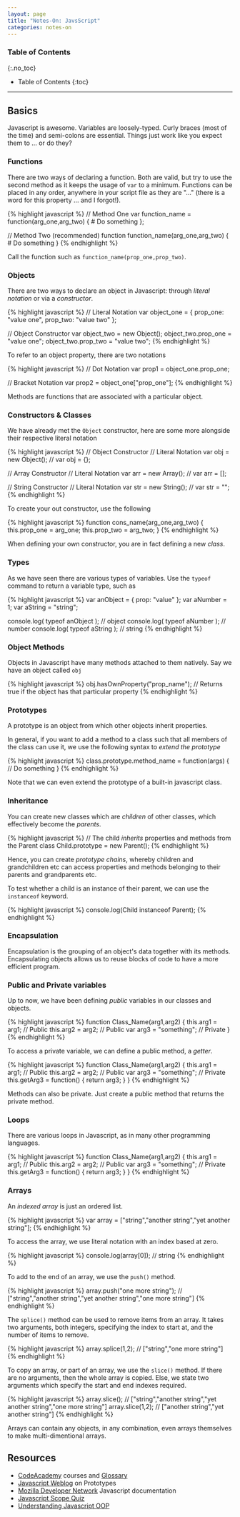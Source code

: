 ```yaml
---
layout: page
title: "Notes-On: JavsScript"
categories: notes-on
---
```


### Table of Contents
{:.no_toc}

* Table of Contents
{:toc}

---

## Basics
Javascript is awesome. Variables are loosely-typed. Curly braces (most of the time) and semi-colons are essential. Things just work like you expect them to ... or do they?

### Functions
There are two ways of declaring a function. Both are valid, but try to use the second method as it keeps the usage of `var` to a minimum. Functions can be placed in any order, anywhere in your script file as they are "..." (there is a word for this property ... and I forgot!).

{% highlight javascript %}
// Method One
var function_name = function(arg_one,arg_two) {
    # Do something
};

// Method Two (recommended)
function function_name(arg_one,arg_two) {
    # Do something
}
{% endhighlight %}

Call the function such as `function_name(prop_one,prop_two)`.

### Objects
There are two ways to declare an object in Javascript: through _literal notation_ or via a _constructor_.

{% highlight javascript %}
// Literal Notation
var object_one = {
    prop_one: "value one",
    prop_two: "value two"
};

// Object Constructor
var object_two = new Object();
    object_two.prop_one = "value one";
    object_two.prop_two = "value two";
{% endhighlight %}

To refer to an object property, there are two notations

{% highlight javascript %}
// Dot Notation
var prop1 = object_one.prop_one;

// Bracket Notation
var prop2 = object_one["prop_one"];
{% endhighlight %}

Methods are functions that are associated with a particular object.

### Constructors & Classes
We have already met the `Object` constructor, here are some more alongside their respective literal notation

{% highlight javascript %}
// Object Constructor    // Literal Notation
var obj = new Object();  // var obj = {};

// Array Constructor     // Literal Notation
var arr = new Array();   // var arr = [];

// String Constructor    // Literal Notation
var str = new String();  // var str = "";
{% endhighlight %}

To create your out constructor, use the following

{% highlight javascript %}
function cons_name(arg_one,arg_two) {
    this.prop_one = arg_one;
    this.prop_two = arg_two;
}
{% endhighlight %}

When defining your own constructor, you are in fact defining a new _class_.

### Types
As we have seen there are various types of variables. Use the `typeof` command to return a variable type, such as

{% highlight javascript %}
var anObject = { prop: "value" };
var aNumber  = 1;
var aString  = "string";

console.log( typeof anObject );  // object
console.log( typeof aNumber );   // number
console.log( typeof aString );   // string
{% endhighlight %}

### Object Methods
Objects in Javascript have many methods attached to them natively. Say we have an object called `obj`

{% highlight javascript %}
obj.hasOwnProperty("prop_name");  // Returns true if the object has that particular property
{% endhighlight %}

### Prototypes
A prototype is an object from which other objects inherit properties.

In general, if you want to add a method to a class such that all members of the class can use it, we use the following syntax to _extend the prototype_

{% highlight javascript %}
class.prototype.method_name = function(args) {
    // Do something
}
{% endhighlight %}

Note that we can even extend the prototype of a built-in javascript class.

### Inheritance
You can create new classes which are _children_ of other classes, which effectively become the _parents_.

{% highlight javascript %}
// The child _inherits_ properties and methods from the Parent class
Child.prototype = new Parent();
{% endhighlight %}

Hence, you can create _prototype chains_, whereby children and grandchildren etc can access properties and methods belonging to their parents and grandparents etc.

To test whether a child is an instance of their parent, we can use the `instanceof` keyword.

{% highlight javascript %}
console.log(Child instanceof Parent);
{% endhighlight %}

### Encapsulation
Encapsulation is the grouping of an object's data together with its methods. Encapsulating objects allows us to reuse blocks of code to have a more efficient program.

### Public and Private variables
Up to now, we have been defining _public_ variables in our classes and objects.

{% highlight javascript %}
function Class_Name(arg1,arg2) {
    this.arg1 = arg1;               // Public
    this.arg2 = arg2;               // Public
    var arg3 = "something";         // Private
}
{% endhighlight %}

To access a private variable, we can define a public method, a _getter_.

{% highlight javascript %}
function Class_Name(arg1,arg2) {
    this.arg1 = arg1;               // Public
    this.arg2 = arg2;               // Public
    var arg3 = "something";         // Private
    this.getArg3 = function() {
        return arg3;
    }
}
{% endhighlight %}

Methods can also be private. Just create a public method that returns the private method.

### Loops
There are various loops in Javascript, as in many other programming languages.

{% highlight javascript %}
function Class_Name(arg1,arg2) {
    this.arg1 = arg1;               // Public
    this.arg2 = arg2;               // Public
    var arg3 = "something";         // Private
    this.getArg3 = function() {
        return arg3;
    }
}
{% endhighlight %}

### Arrays
An _indexed array_ is just an ordered list.

{% highlight javascript %}
var array = ["string","another string","yet another string"];
{% endhighlight %}

To access the array, we use literal notation with an index based at zero.

{% highlight javascript %}
console.log(array[0]);  // string
{% endhighlight %}

To add to the end of an array, we use the `push()` method.

{% highlight javascript %}
array.push("one more string");  // ["string","another string","yet another string","one more string"]
{% endhighlight %}

The `splice()` method can be used to remove items from an array. It takes two arguments, both integers, specifying the index to start at, and the number of items to remove.

{% highlight javascript %}
array.splice(1,2);  // ["string","one more string"]
{% endhighlight %}

To copy an array, or part of an array, we use the `slice()` method. If there are no arguments, then the whole array is copied. Else, we state two arguments which specify the start and end indexes required.

{% highlight javascript %}
array.slice();     // ["string","another string","yet another string","one more string"]
array.slice(1,2);  // ["another string","yet another string"]
{% endhighlight %}

Arrays can contain any objects, in any combination, even arrays themselves to make multi-dimentional arrays.

<!-- ## Web Development -->

<!-- ### DOM Scripting -->

## Resources

- [CodeAcademy](http://www.codecademy.com/) courses and [Glossary](http://www.codecademy.com/glossary/javascript)
- [Javascript Weblog](http://javascriptweblog.wordpress.com/2010/06/07/understanding-javascript-prototypes/) on Prototypes
- [Mozilla Developer Network](https://developer.mozilla.org/en-US/docs/JavaScript) Javascript documentation
- [Javascript Scope Quiz](http://madebyknight.com/javascript-scope/)
- [Understanding Javascript OOP](http://killdream.github.com/blog/2011/10/understanding-javascript-oop/)